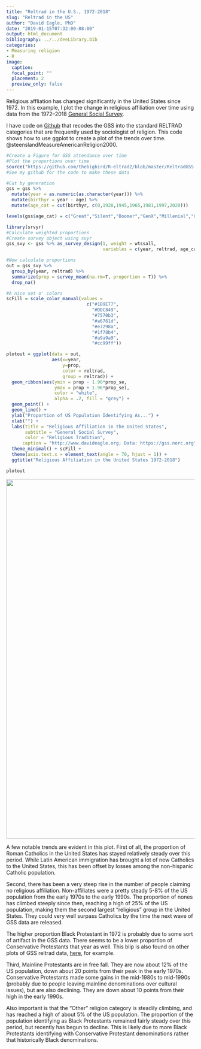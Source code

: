 ```yaml
---
title: "Reltrad in the U.S., 1972-2018"
slug: "Reltrad in the US"
author: "David Eagle, PhD"
date: "2019-01-15T07:32:00-08:00"
output: html_document
bibliography: ../../deeLibrary.bib
categories:
- Measuring religion
- R
image:
  caption: 
  focal_point: ""
  placement: 2
  preview_only: false
---
```


Religious affliation has changed significantly in the United States since 1972. In this example, I plot the change in religious affiliation over time using data from the 1972–2018 [General Social Survey](https://gss.norc.org/get-the-data).

I have code on [Github](https://github.com/thebigbird/R-eltrad2) that recodes the GSS into the standard RELTRAD categories that are frequently used by sociologist of religion. This code shows how to use ggplot to create a plot of the trends over time. @steenslandMeasureAmericanReligion2000.

``` r
#Create a Figure for GSS attendance over time
#Plot the proportions over time
source("https://github.com/thebigbird/R-eltrad2/blob/master/ReltradGSS.R")
#See my github for the code to make these data

#Cut by generation
gss = gss %>% 
  mutate(year = as.numeric(as.character(year))) %>%
  mutate(birthyr = year - age) %>%
  mutate(age_cat = cut(birthyr, c(0,1928,1945,1965,1981,1997,2020)))

levels(gss$age_cat) = c("Great","Silent","Boomer","GenX","Millenial","GenZ")

library(srvyr)
#Calculate weighted proportions
#Create survey object using svyr
gss_svy <- gss %>% as_survey_design(1, weight = wtssall,
                                    variables = c(year, reltrad, age_cat))

#Now calculate proportions
out = gss_svy %>% 
  group_by(year, reltrad) %>%
  summarize(prop = survey_mean(na.rm=T, proportion = T)) %>%
  drop_na()

#A nice set o' colors
scFill = scale_color_manual(values = 
                              c("#1B9E77", 
                                "#DDC849",
                                "#7570b3", 
                                "#a6761d",
                                "#e7298a",
                                "#1f78b4",
                                "#a9a9a9",
                                "#cc99ff"))

plotout = ggplot(data = out, 
                 aes(x=year, 
                     y=prop,
                     color = reltrad,
                     group = reltrad)) +
  geom_ribbon(aes(ymin = prop - 1.96*prop_se,
                  ymax = prop + 1.96*prop_se),
                  color = "white",
                  alpha = .2, fill = "grey") +
  geom_point() +
  geom_line() +
  ylab("Proportion of US Population Identifying As...") +
  xlab("") +
  labs(title = "Religious Affiliation in the United States",
       subtitle = "General Social Survey",
       color = "Religious Tradition",
      caption = "http://www.davideagle.org; Data: https://gss.norc.org") +
  theme_minimal() + scFill +
  theme(axis.text.x = element_text(angle = 70, hjust = 1)) +
  ggtitle("Religious Affiliation in the United States 1972-2018")

plotout
```

<img src="{{< blogdown/postref >}}index.en_files/figure-html/unnamed-chunk-1-1.png" width="960" />

A few notable trends are evident in this plot. First of all, the proportion of Roman Catholics in the United States has stayed relatively steady over this period. While Latin American immigration has brought a lot of new Catholics to the United States, this has been offset by losses among the non-hispanic Catholic population.

Second, there has been a very steep rise in the number of people claiming no religious affiliation. Non-affiliates were a pretty steady 5-8% of the US population from the early 1970s to the early 1990s. The proportion of nones has climbed steeply since then, reaching a high of 25% of the US population, making them the second largest “religious” group in the United States. They could very well surpass Catholics by the time the next wave of GSS data are released.

The higher proportion Black Protestant in 1972 is probably due to some sort of artifact in the GSS data. There seems to be a lower proportion of Conservative Protestants that year as well. This blip is also found on other plots of GSS reltrad data, [here](https://thesocietypages.org/ccf/2014/07/09/religious-change/fig-2-religious-change/), for example.

Third, Mainline Protestants are in free fall. They are now about 12% of the US population, down about 20 points from their peak in the early 1970s. Conservative Protestants made some gains in the mid-1980s to mid-1990s (probably due to people leaving mainline denominations over cultural issues), but are also declining. They are down about 10 points from their high in the early 1990s.

Also important is that the “Other” religion category is steadily climbing, and has reached a high of about 5% of the US population. The proportion of the population identifying as Black Protestants remained fairly steady over this period, but recently has begun to decline. This is likely due to more Black Protestants identifying with Conservative Protestant denominations rather that historically Black denominations.
